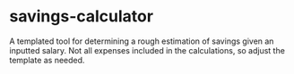 # savings-calculator
A templated tool for determining a rough estimation of savings given an inputted salary.  Not all expenses included in the calculations, so adjust the template as needed. 
